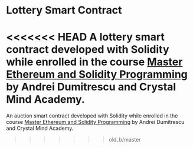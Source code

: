 # Lottery Smart Contract
<<<<<<< HEAD
A lottery smart contract developed with Solidity while enrolled in the course [Master Ethereum and Solidity Programming](https://www.udemy.com/course/master-ethereum-and-solidity-programming-with-real-world-apps) by Andrei Dumitrescu and Crystal Mind Academy.
=======
An auction smart contract developed with Solidity while enrolled in the course [Master Ethereum and Solidity Programming](https://www.udemy.com/course/master-ethereum-and-solidity-programming-with-real-world-apps) by Andrei Dumitrescu and Crystal Mind Academy.
>>>>>>> old_b/master
